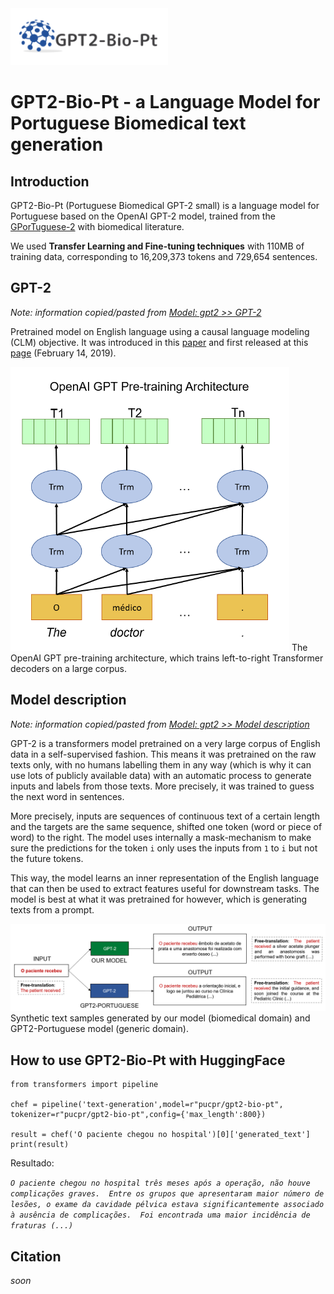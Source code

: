 <img src="./img/logo-gpt2-bio-pt.png" alt="Logo GPT2-Bio-Pt">

# GPT2-Bio-Pt - a Language Model for Portuguese Biomedical text generation

## Introduction

GPT2-Bio-Pt (Portuguese Biomedical GPT-2 small) is a language model for Portuguese based on the OpenAI GPT-2 model, trained from the [GPorTuguese-2](https://huggingface.co/pierreguillou/gpt2-small-portuguese/) with biomedical literature.

We used **Transfer Learning and Fine-tuning techniques** with 110MB of training data, corresponding to 16,209,373 tokens and 729,654 sentences. 

## GPT-2 

*Note: information copied/pasted from [Model: gpt2 >> GPT-2](https://huggingface.co/gpt2#gpt-2)*

Pretrained model on English language using a causal language modeling (CLM) objective. It was introduced in this [paper](https://d4mucfpksywv.cloudfront.net/better-language-models/language_models_are_unsupervised_multitask_learners.pdf) and first released at this [page](https://openai.com/blog/better-language-models/) (February 14, 2019).

<img src="./img/openAi.png" alt="OpenAI GPT-2">
The OpenAI GPT pre-training architecture, which trains left-to-right Transformer decoders on a large corpus.

## Model description

*Note: information copied/pasted from [Model: gpt2 >> Model description](https://huggingface.co/gpt2#model-description)*

GPT-2 is a transformers model pretrained on a very large corpus of English data in a self-supervised fashion. This means it was pretrained on the raw texts only, with no humans labelling them in any way (which is why it can use lots of publicly available data) with an automatic process to generate inputs and labels from those texts. More precisely, it was trained to guess the next word in sentences.

More precisely, inputs are sequences of continuous text of a certain length and the targets are the same sequence, shifted one token (word or piece of word) to the right. The model uses internally a mask-mechanism to make sure the predictions for the token `i` only uses the inputs from `1` to `i` but not the future tokens.

This way, the model learns an inner representation of the English language that can then be used to extract features useful for downstream tasks. The model is best at what it was pretrained for however, which is generating texts from a prompt.

<img src="./img/comparacaoGPT2.png" alt="GPT2-Bio-Pt x Portuguese GPT-2">
Synthetic text samples generated by our model (biomedical domain) and GPT2-Portuguese model (generic domain).


## How to use GPT2-Bio-Pt with HuggingFace

```
from transformers import pipeline

chef = pipeline('text-generation',model=r"pucpr/gpt2-bio-pt", tokenizer=r"pucpr/gpt2-bio-pt",config={'max_length':800})

result = chef('O paciente chegou no hospital')[0]['generated_text']
print(result)

```

Resultado:

*```O paciente chegou no hospital três meses após a operação, não houve complicações graves.  Entre os grupos que apresentaram maior número de lesões, o exame da cavidade pélvica estava significantemente associado à ausência de complicações.  Foi encontrada uma maior incidência de fraturas (...)```*


## Citation
*soon*
